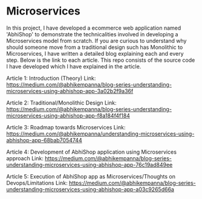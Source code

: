 # Microservices

In this project, I have developed a ecommerce web application named 'AbhiShop' to demonstrate the technicalities involved in developing a Microservices model from scratch. If you are curious to understand why should someone move from a traditional design such has Monolithic to Microservices, I have written a detailed blog explaining each and every step. Below is the link to each article. This repo consists of the source code I have developed which I have explained in the article.

Article 1: Introduction (Theory) 
     Link: https://medium.com/@abhikempanna/blog-series-understanding-microservices-using-abhishop-app-3a02b2f9a36f

Article 2: Traditional/Monolithic Design
     Link: https://medium.com/@abhikempanna/blog-series-understanding-microservices-using-abhishop-app-f8a184f4f184

Article 3: Roadmap towards Microservices
     Link: https://medium.com/@abhikempanna/understanding-microservices-using-abhishop-app-68bab7054744

Article 4: Development of AbhiShop application using Microservices approach
     Link: https://medium.com/@abhikempanna/blog-series-understanding-microservices-using-abhishop-app-76c19ad849ee

Article 5: Execution of AbhiShop app as Microservices/Thoughts on Devops/Limitations
     Link: https://medium.com/@abhikempanna/blog-series-understanding-microservices-using-abhishop-app-a03c9265d66a
